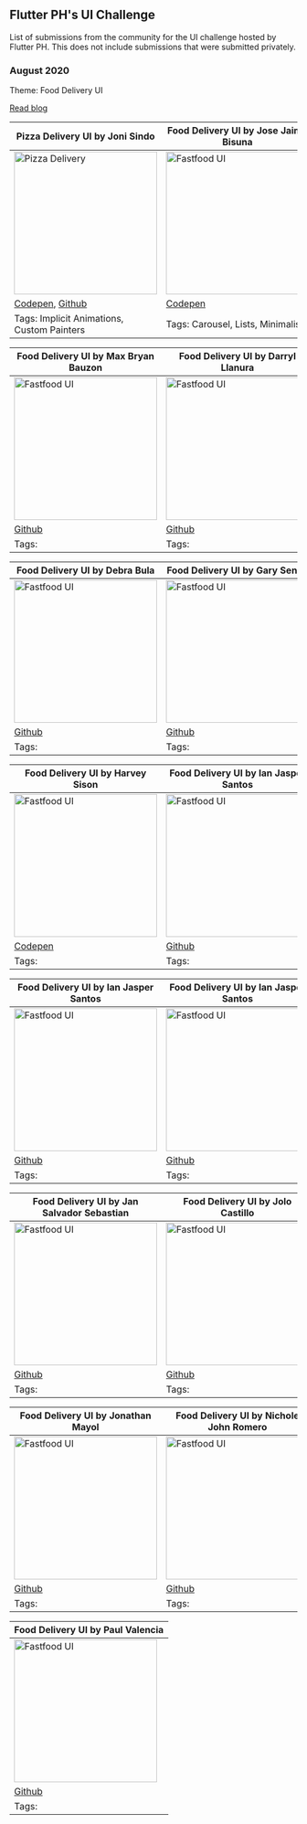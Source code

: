 ## Flutter PH's UI Challenge

List of submissions from the community for the UI challenge hosted by Flutter PH. This does not include submissions that were submitted privately.

### August 2020
Theme: Food Delivery UI

[Read blog](https://medium.com/flutterphilippines/flutter-philippines-uichallenge-august-2020-d747b4cc38d)

<!--
TODO: Remove this soon

Important details:

1. Project and dev names
2. Link to a screenshot
3. Link/s to the project (only if public)
4. Tags, can be updated later

-->

|Pizza Delivery UI by Joni Sindo|Food Delivery UI by Jose Jaime Bisuna|
|---|---|
|<img src="august/joni-sindo.png" alt="Pizza Delivery" width=250/>|<img src="august/jose-jaime-bisuna.png" alt="Fastfood UI" width=250/>|
|[Codepen](https://codepen.io/digitaljoni/pen/QWyXJZe), [Github](https://github.com/digitaljoni/examples_flutter/tree/master/pizza_delivery)|[Codepen](https://codepen.io/CambooBabbage/pen/VwaZPXp)|
|Tags: Implicit Animations, Custom Painters|Tags: Carousel, Lists, Minimalist|

|Food Delivery UI by Max Bryan Bauzon|Food Delivery UI by Darryl Llanura|
|---|---|
|<img src="august/bryan-bauzon.jpg" alt="Fastfood UI" width=250/>|<img src="august/darryl-llanura.png" alt="Fastfood UI" width=250/>|
|[Github](https://github.com/bryanbauzon/Food-Delivery-UI-Challlenge-Flutter)|[Github](https://github.com/Ghost-017/flutter-food-delivery-ui-challange)|
|Tags: |Tags:|

|Food Delivery UI by Debra Bula|Food Delivery UI by Gary Senoc|
|---|---|
|<img src="august/debra-bula.png" alt="Fastfood UI" width=250/>|<img src="august/gary-senoc.png" alt="Fastfood UI" width=250/>|
|[Github](https://github.com/debbiedebz/flutterDelivery)|[Github](https://github.com/garysenoc/flutter_august_challenge)|
|Tags: |Tags:|

|Food Delivery UI by Harvey Sison|Food Delivery UI by Ian Jasper Santos|
|---|---|
|<img src="august/harvey-sison.png" alt="Fastfood UI" width=250/>|<img src="august/ian-jasper-1.png" alt="Fastfood UI" width=250/>|
|[Codepen](https://codepen.io/hjkun77/pen/dyGjBwJ)|[Github](https://github.com/ianjaspersantos/food_drive)|
|Tags: |Tags:|

|Food Delivery UI by Ian Jasper Santos|Food Delivery UI by Ian Jasper Santos|
|---|---|
|<img src="august/ian-jasper-2.png" alt="Fastfood UI" width=250/>|<img src="august/ian-jasper-3.png" alt="Fastfood UI" width=250/>|
|[Github](https://github.com/ianjaspersantos/palengke)|[Github](https://github.com/ianjaspersantos/grab_food_clone)|
|Tags: |Tags:|

|Food Delivery UI by Jan Salvador Sebastian|Food Delivery UI by Jolo Castillo|
|---|---|
|<img src="august/jan-salvador-sebastian.png" alt="Fastfood UI" width=250/>|<img src="august/jolo-castillo.png" alt="Fastfood UI" width=250/>|
|[Github](https://github.com/Jansalvador1445/flutterph_challenge_food_delivery)|[Github](https://github.com/thecodeplayer/Daily-Food)|
|Tags: |Tags:|

|Food Delivery UI by Jonathan Mayol|Food Delivery UI by Nichole John Romero|
|---|---|
|<img src="august/jonathan-mayol.png" alt="Fastfood UI" width=250/>|<img src="august/nichole-john-romero.jpg" alt="Fastfood UI" width=250/>|
|[Github](https://github.com/mayoljonathan/flutter_fast_food)|[Github](https://github.com/boringdeveloper/GrabFoodUI)|
|Tags: |Tags:|

|Food Delivery UI by Paul Valencia|
|---|
|<img src="august/paul-valencia.png" alt="Fastfood UI" width=250/>||[Github](https://github.com/i8out/pinoy-ready-to-eat-app)|
|[Github](https://github.com/i8out/pinoy-ready-to-eat-app)|
|Tags: |